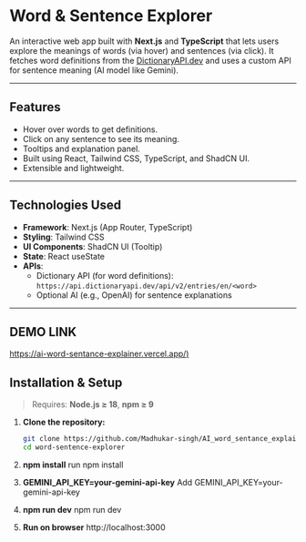 # Word & Sentence Explorer

An interactive web app built with **Next.js** and **TypeScript** that lets users explore the meanings of words (via hover) and sentences (via click). It fetches word definitions from the [DictionaryAPI.dev](https://dictionaryapi.dev) and uses a custom API for sentence meaning (AI model like Gemini).

---

## Features

- Hover over words to get definitions.
- Click on any sentence to see its meaning.
- Tooltips and explanation panel.
- Built using React, Tailwind CSS, TypeScript, and ShadCN UI.
- Extensible and lightweight.

---

## Technologies Used

- **Framework**: Next.js (App Router, TypeScript)
- **Styling**: Tailwind CSS
- **UI Components**: ShadCN UI (Tooltip)
- **State**: React useState
- **APIs**:
  - Dictionary API (for word definitions): `https://api.dictionaryapi.dev/api/v2/entries/en/<word>`
  - Optional AI (e.g., OpenAI) for sentence explanations

---

## DEMO LINK
[https://ai-word-sentance-explainer.vercel.app/)](https://ai-word-sentance-explainer.vercel.app)

## Installation & Setup

> Requires: **Node.js ≥ 18**, **npm ≥ 9**

1. **Clone the repository:**

   ```bash
   git clone https://github.com/Madhukar-singh/AI_word_sentance_explainer.git
   cd word-sentence-explorer
   ```

2. **npm install**
   run npm install

3. **GEMINI_API_KEY=your-gemini-api-key**
   Add GEMINI_API_KEY=your-gemini-api-key

4. **npm run dev**
   npm run dev

5. **Run on browser**
   http://localhost:3000
